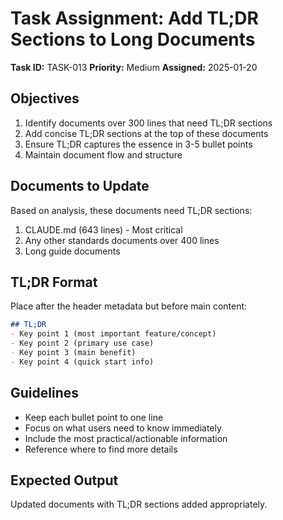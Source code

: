 # Task Assignment: Add TL;DR Sections to Long Documents

**Task ID:** TASK-013
**Priority:** Medium
**Assigned:** 2025-01-20

## Objectives
1. Identify documents over 300 lines that need TL;DR sections
2. Add concise TL;DR sections at the top of these documents
3. Ensure TL;DR captures the essence in 3-5 bullet points
4. Maintain document flow and structure

## Documents to Update
Based on analysis, these documents need TL;DR sections:
1. CLAUDE.md (643 lines) - Most critical
2. Any other standards documents over 400 lines
3. Long guide documents

## TL;DR Format
Place after the header metadata but before main content:
```markdown
## TL;DR
- Key point 1 (most important feature/concept)
- Key point 2 (primary use case)
- Key point 3 (main benefit)
- Key point 4 (quick start info)
```

## Guidelines
- Keep each bullet point to one line
- Focus on what users need to know immediately
- Include the most practical/actionable information
- Reference where to find more details

## Expected Output
Updated documents with TL;DR sections added appropriately.